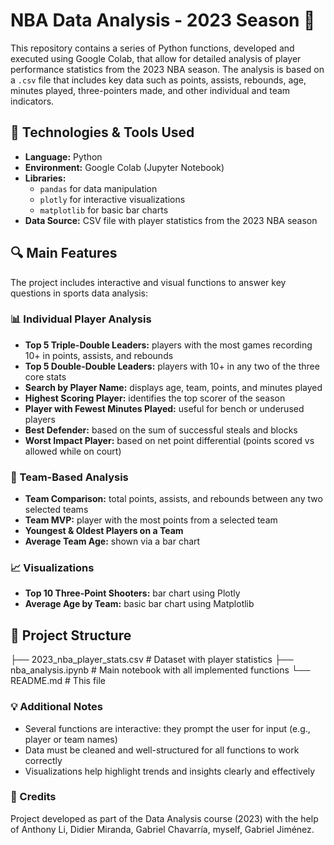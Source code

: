 # NBA Data Analysis - 2023 Season 🏀

This repository contains a series of Python functions, developed and executed using Google Colab, that allow for detailed analysis of player performance statistics from the 2023 NBA season. The analysis is based on a `.csv` file that includes key data such as points, assists, rebounds, age, minutes played, three-pointers made, and other individual and team indicators.

## 📌 Technologies & Tools Used

- **Language:** Python  
- **Environment:** Google Colab (Jupyter Notebook)  
- **Libraries:**  
  - `pandas` for data manipulation  
  - `plotly` for interactive visualizations  
  - `matplotlib` for basic bar charts  
- **Data Source:** CSV file with player statistics from the 2023 NBA season

## 🔍 Main Features

The project includes interactive and visual functions to answer key questions in sports data analysis:

### 📊 Individual Player Analysis

- **Top 5 Triple-Double Leaders:** players with the most games recording 10+ in points, assists, and rebounds  
- **Top 5 Double-Double Leaders:** players with 10+ in any two of the three core stats  
- **Search by Player Name:** displays age, team, points, and minutes played  
- **Highest Scoring Player:** identifies the top scorer of the season  
- **Player with Fewest Minutes Played:** useful for bench or underused players  
- **Best Defender:** based on the sum of successful steals and blocks  
- **Worst Impact Player:** based on net point differential (points scored vs allowed while on court)

### 🏀 Team-Based Analysis

- **Team Comparison:** total points, assists, and rebounds between any two selected teams  
- **Team MVP:** player with the most points from a selected team  
- **Youngest & Oldest Players on a Team**  
- **Average Team Age:** shown via a bar chart

### 📈 Visualizations

- **Top 10 Three-Point Shooters:** bar chart using Plotly  
- **Average Age by Team:** basic bar chart using Matplotlib

## 📁 Project Structure

├── 2023_nba_player_stats.csv   # Dataset with player statistics
├── nba_analysis.ipynb          # Main notebook with all implemented functions
└── README.md                   # This file

### 💡 Additional Notes
- Several functions are interactive: they prompt the user for input (e.g., player or team names)
- Data must be cleaned and well-structured for all functions to work correctly
- Visualizations help highlight trends and insights clearly and effectively


### 🤝 Credits
Project developed as part of the Data Analysis course (2023) with the help of Anthony Li, Didier Miranda, Gabriel Chavarría, myself, Gabriel Jiménez.

